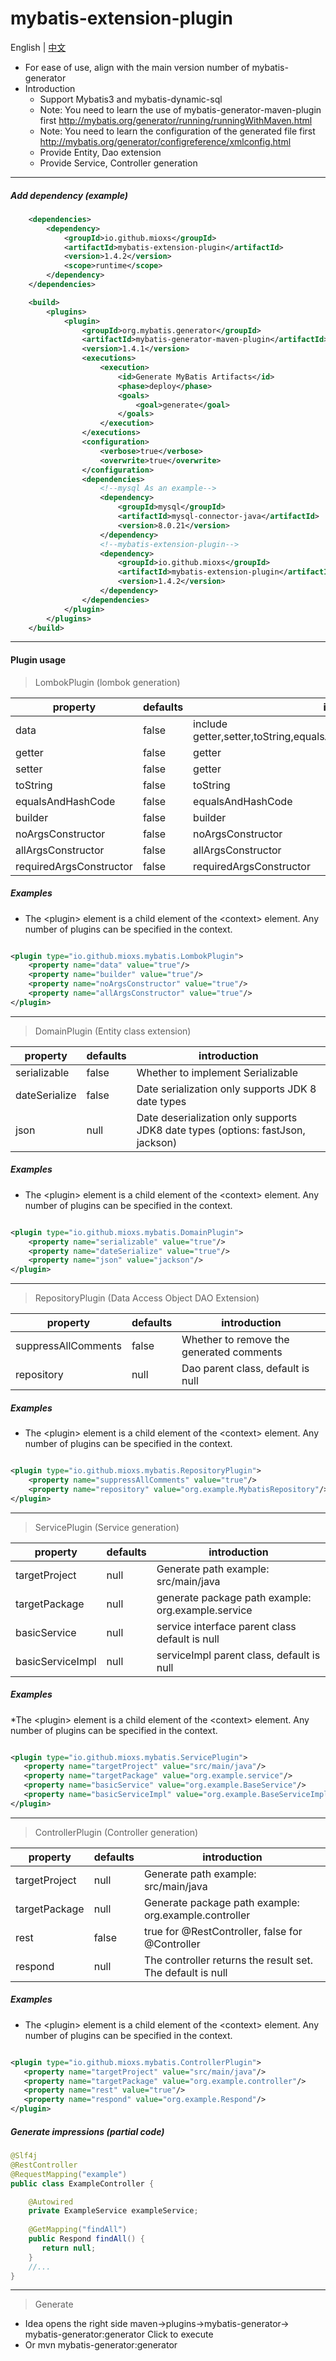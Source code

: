 # mybatis-extension-plugin
English |  [中文](./ZH_CN.md) 
* For ease of use, align with the main version number of mybatis-generator
* Introduction
  * Support Mybatis3 and mybatis-dynamic-sql
  * Note: You need to learn the use of mybatis-generator-maven-plugin first http://mybatis.org/generator/running/runningWithMaven.html
  * Note: You need to learn the configuration of the generated file first http://mybatis.org/generator/configreference/xmlconfig.html
  * Provide Entity, Dao extension
  * Provide Service, Controller generation
------
##### Add dependency (example)
```xml
    <dependencies>
        <dependency>
            <groupId>io.github.mioxs</groupId>
            <artifactId>mybatis-extension-plugin</artifactId>
            <version>1.4.2</version>
            <scope>runtime</scope>
        </dependency>
    </dependencies>

    <build>
        <plugins>
            <plugin>
                <groupId>org.mybatis.generator</groupId>
                <artifactId>mybatis-generator-maven-plugin</artifactId>
                <version>1.4.1</version>
                <executions>
                    <execution>
                        <id>Generate MyBatis Artifacts</id>
                        <phase>deploy</phase>
                        <goals>
                            <goal>generate</goal>
                        </goals>
                    </execution>
                </executions>
                <configuration>
                    <verbose>true</verbose>
                    <overwrite>true</overwrite>
                </configuration>
                <dependencies>
                    <!--mysql As an example-->
                    <dependency>
                        <groupId>mysql</groupId>
                        <artifactId>mysql-connector-java</artifactId>
                        <version>8.0.21</version>
                    </dependency>
                    <!--mybatis-extension-plugin-->
                    <dependency>
                        <groupId>io.github.mioxs</groupId>
                        <artifactId>mybatis-extension-plugin</artifactId>
                        <version>1.4.2</version>
                    </dependency>
                </dependencies>
            </plugin>
        </plugins>
    </build>
```
------
#### Plugin usage

> LombokPlugin (lombok generation)
  
| property | defaults | introduction |
|---------|--------|---------|
| data | false | include getter,setter,toString,equalsAndHashCode,requiredArgsConstructor |
| getter | false | getter |
| setter | false | getter |
| toString | false | toString |
| equalsAndHashCode | false | equalsAndHashCode |
| builder | false | builder |
| noArgsConstructor | false | noArgsConstructor |
| allArgsConstructor | false | allArgsConstructor |
| requiredArgsConstructor | false | requiredArgsConstructor |

##### Examples
* The \<plugin> element is a child element of the \<context> element. Any number of plugins can be specified in the context.

```xml

<plugin type="io.github.mioxs.mybatis.LombokPlugin">
    <property name="data" value="true"/>
    <property name="builder" value="true"/>
    <property name="noArgsConstructor" value="true"/>
    <property name="allArgsConstructor" value="true"/>
</plugin>
```
------

> DomainPlugin (Entity class extension)

| property | defaults | introduction |
|---------|--------|---------|
| serializable | false | Whether to implement Serializable |
| dateSerialize | false | Date serialization only supports JDK 8 date types |
| json | null | Date deserialization only supports JDK8 date types (options: fastJson, jackson) |

##### Examples
* The \<plugin> element is a child element of the \<context> element. Any number of plugins can be specified in the context.

```xml

<plugin type="io.github.mioxs.mybatis.DomainPlugin">
    <property name="serializable" value="true"/>
    <property name="dateSerialize" value="true"/>
    <property name="json" value="jackson"/>
</plugin>
```
------
> RepositoryPlugin (Data Access Object DAO Extension)

| property | defaults | introduction |
|---------|--------|---------|
| suppressAllComments | false | Whether to remove the generated comments |
| repository | null | Dao parent class, default is null |
##### Examples
* The \<plugin> element is a child element of the \<context> element. Any number of plugins can be specified in the context.

```xml

<plugin type="io.github.mioxs.mybatis.RepositoryPlugin">
    <property name="suppressAllComments" value="true"/>
    <property name="repository" value="org.example.MybatisRepository"/>
</plugin>
```
------
> ServicePlugin (Service generation)

| property | defaults | introduction |
|---------|--------|---------|
| targetProject |  null  | Generate path example: src/main/java |
| targetPackage |  null  | generate package path example: org.example.service |
| basicService |  null  | service interface parent class default is null |
| basicServiceImpl |  null  | serviceImpl parent class, default is null |
 ##### Examples
 *The \<plugin> element is a child element of the \<context> element. Any number of plugins can be specified in the context.

 ```xml

<plugin type="io.github.mioxs.mybatis.ServicePlugin">
    <property name="targetProject" value="src/main/java"/>
    <property name="targetPackage" value="org.example.service"/>
    <property name="basicService" value="org.example.BaseService"/>
    <property name="basicServiceImpl" value="org.example.BaseServiceImpl"/>
</plugin>
 ```
------
> ControllerPlugin (Controller generation)

| property | defaults | introduction |
|---------|--------|---------|
| targetProject |  null   | Generate path example: src/main/java |
| targetPackage |  null  | Generate package path example: org.example.controller |
| rest |  false  | true for @RestController, false for @Controller |
| respond |  null  | The controller returns the result set. The default is null |
##### Examples
* The \<plugin> element is a child element of the \<context> element. Any number of plugins can be specified in the context.

 ```xml

<plugin type="io.github.mioxs.mybatis.ControllerPlugin">
    <property name="targetProject" value="src/main/java"/>
    <property name="targetPackage" value="org.example.controller"/>
    <property name="rest" value="true"/>
    <property name="respond" value="org.example.Respond"/>
</plugin>
 ```
##### Generate impressions (partial code)
```java
@Slf4j
@RestController
@RequestMapping("example")
public class ExampleController {

    @Autowired
    private ExampleService exampleService;
    
    @GetMapping("findAll")
    public Respond findAll() {
       return null;
    }
    //...
}
```
------      
> Generate
 * Idea opens the right side  maven->plugins->mybatis-generator->  mybatis-generator:generator Click to execute 
 * Or  mvn mybatis-generator:generator 
